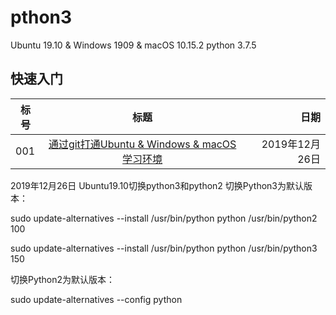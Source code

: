 # pthon3
Ubuntu 19.10 & Windows 1909 & macOS 10.15.2
python 3.7.5

## 快速入门
标号|标题|日期
---|:--:|---:
001|[通过git打通Ubuntu & Windows & macOS 学习环境](https://github.com/Rtx8080Ti/python3/blob/master/Learning_log/Learning_log.md)|2019年12月26日


2019年12月26日
Ubuntu19.10切换python3和python2
切换Python3为默认版本：

sudo update-alternatives --install /usr/bin/python python /usr/bin/python2 100

sudo update-alternatives --install /usr/bin/python python /usr/bin/python3 150
 
切换Python2为默认版本：

sudo update-alternatives --config python
